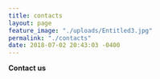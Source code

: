 ```yaml
---
title: contacts
layout: page
feature_image: "./uploads/Entitled3.jpg"
permalink: "./contacts"
date: 2018-07-02 20:43:03 -0400
---
```

**Contact us**